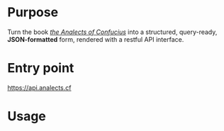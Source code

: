# Purpose
Turn the book [_the Analects of Confucius_](https://en.wikisource.org/wiki/Analects) into a structured, query-ready, **JSON-formatted** form, rendered with a restful API interface.

# Entry point
https://api.analects.cf

# Usage
